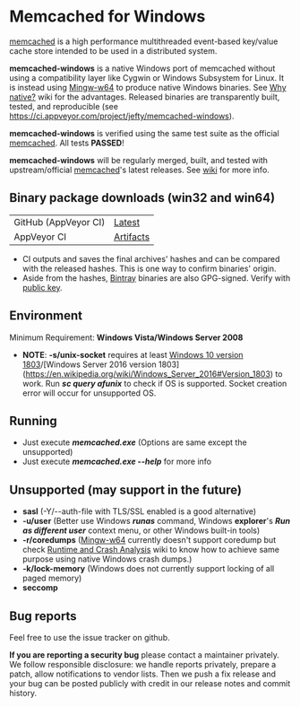# Memcached for Windows

[memcached](https://memcached.org/) is a high performance multithreaded event-based key/value cache store intended to be used in a distributed system.

**memcached-windows** is a native Windows port of memcached without using a compatibility layer like Cygwin or Windows Subsystem for Linux. It is instead using [Mingw-w64](http://mingw-w64.org/) to produce native Windows binaries. See [Why native?](https://github.com/jefyt/memcached-windows/wiki/Why-native%3F) wiki for the advantages. Released binaries are transparently built, tested, and reproducible (see https://ci.appveyor.com/project/jefty/memcached-windows).

**memcached-windows** is verified using the same test suite as the official [memcached](https://memcached.org/). All tests **PASSED**!

**memcached-windows** will be regularly merged, built, and tested with upstream/official [memcached](https://memcached.org/)'s latest releases. See [wiki](https://github.com/jefyt/memcached-windows/wiki) for more info.

## Binary package downloads (win32 and win64)
<table>
    <tr>
        <td>GitHub (AppVeyor CI)</td>
        <td><a href='https://github.com/jefyt/memcached-windows/releases/latest'>Latest</a>
        </td>
    </tr>
    <tr>
        <td>AppVeyor CI</td>
        <td><a href='https://ci.appveyor.com/project/jefty/memcached-windows/build/artifacts'>Artifacts</a>
        </td>
    </tr>
</table>

* CI outputs and saves the final archives' hashes and can be compared with the released hashes. This is one way to confirm binaries' origin.
* Aside from the hashes, [Bintray](https://bintray.com/jefty/generic/memcached-windows/_latestVersion) binaries are also GPG-signed. Verify with [public key](https://bintray.com/user/downloadSubjectPublicKey?username=jefty).

## Environment

Minimum Requirement: **Windows Vista/Windows Server 2008**
* **NOTE**: **-s/unix-socket** requires at least [Windows 10 version 1803](https://en.wikipedia.org/wiki/Windows_10_version_history#Version_1803_(April_2018_Update))/[Windows Server 2016 version 1803](https://en.wikipedia.org/wiki/Windows_Server_2016#Version_1803) to work. Run _**sc query afunix**_ to check if OS is supported. Socket creation error will occur for unsupported OS.

## Running

* Just execute __*memcached.exe*__ (Options are same except the unsupported)
* Just execute __*memcached.exe --help*__ for more info

## Unsupported (may support in the future)

* **sasl** (-Y/--auth-file with TLS/SSL enabled is a good alternative)
* **-u/user** (Better use Windows __*runas*__ command, Windows **explorer**'s __*Run as different user*__ context menu, or other Windows built-in tools)
* **-r/coredumps** ([Mingw-w64](http://mingw-w64.org/) currently doesn't support coredump but check [Runtime and Crash Analysis](https://github.com/jefyt/memcached-windows/wiki/Runtime-and-Crash-Analysis) wiki to know how to achieve same purpose using native Windows crash dumps.)
* **-k/lock-memory** (Windows does not currently support locking of all paged memory)
* **seccomp**

## Bug reports

Feel free to use the issue tracker on github.

**If you are reporting a security bug** please contact a maintainer privately.
We follow responsible disclosure: we handle reports privately, prepare a
patch, allow notifications to vendor lists. Then we push a fix release and your
bug can be posted publicly with credit in our release notes and commit
history.

